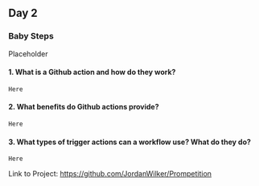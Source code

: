 ## Day 2

### Baby Steps

Placeholder

#### 1. What is a Github action and how do they work?

```Here```

#### 2. What benefits do Github actions provide?

```Here```

#### 3. What types of trigger actions can a workflow use? What do they do?

```Here```

Link to Project: https://github.com/JordanWilker/Prompetition